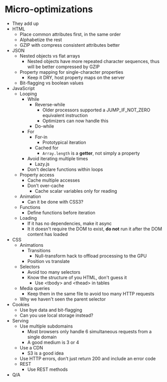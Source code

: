 # Micro-optimizations
* They add up
* HTML
    * Place common attributes first, in the same order
    * Alphabetize the rest
    * GZIP with compress consistent attributes better
* JSON
    * Nested objects vs flat arrays
        * Nested objects have more repeated character sequences, thus will be better compressed by GZIP
    * Property mapping for single-character properties
        * Keep it DRY, host property maps on the server
    * Bit-flagging vs boolean values
* JavaScript
    * Looping
        * While
            * Reverse-while
                * Older processors supported a JUMP_IF_NOT_ZERO equivalent instruction
                * Optimizers can now handle this
            * Do-while
        * For
            * For-in
                * Prototypical iteration
            * Cached for
                * `Array.length` is a **getter**, not simply a property
        * Avoid iterating multiple times
            * Lazy.js
        * Don't declare functions within loops
    * Property access
        * Cache multiple accesses
        * Don't over-cache
            * Cache scalar variables only for reading
    * Animation
        * Can it be done with CSS3?
    * Functions
        * Define functions before iteration
    * Loading
        * If it has no dependencies, make it async
        * It it doesn't require the DOM to exist, **do not** run it after the DOM content has loaded
* CSS
    * Animations
        * Transitions
            * Null-transform hack to offload processing to the GPU
        * Position vs translate
    * Selectors
        * Avoid too many selectors
        * Know the structure of you HTML, don't guess it
            * Use &lt;tbody&gt; and &lt;thead&gt; in tables
    * Media queries
        * Keep them in the same file to avoid too many HTTP requests
    * Why we haven't seen the parent selector
* Cookies
    * Use bye data and bit-flagging
    * Can you use local storage instead?
* Serving
    * Use multiple subdomains
        * Most browsers only handle 6 simultaneous requests from a single domain
        * A good medium is 3 or 4
    * Use a CDN
        * S3 is a good idea
    * Use HTTP errors, don’t just return 200 and include an error code
    * REST
        * Use REST methods
* Q/A

